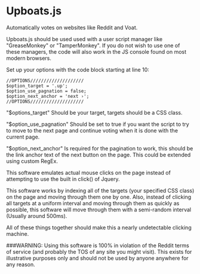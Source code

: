 # Upboats.js
Automatically votes on websites like Reddit and Voat. 

Upboats.js should be used used with a user script manager like "GreaseMonkey" or "TamperMonkey". If you do not wish to use one of these managers, the code will also work in the JS console found on most modern browsers. 

Set up your options with the code block starting at line 10:
````
//OPTIONS////////////////////
$option_target = '.up';
$option_use_pagnation = false;
$option_next_anchor = 'next ›';
//OPTIONS////////////////////
````
"$options_target" Should be your target, targets should be a CSS class. 

"$option_use_pagnation" Should be set to true if you want the script to try to move to the next page and continue voting when it is done with the current page.

"$option_next_anchor" Is required for the pagination to work, this should be the link anchor text of the next button on the page. This could be extended using custom RegEx. 

This software emulates actual mouse clicks on the page instead of attempting to use the built in click() of Jquery. 
 
This software works by indexing all of the targets (your specified CSS class) on the page and moving through them one by one. Also, instead of clicking all targets at a uniform interval and moving through them as quickly as possible, this software will move through them with a semi-random interval (Usually around 500ms).

All of these things together should make this a nearly undetectable clicking machine. 

###WARNING: 
Using this software is 100% in violation of the Reddit terms of service (and probably the TOS of any site you might visit). This exists for illustrative purposes only and should not be used by anyone anywhere for any reason. 
